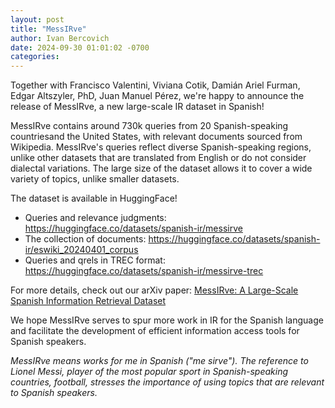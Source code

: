 ```yaml
---
layout: post
title: "MessIRve"
author: Ivan Bercovich
date: 2024-09-30 01:01:02 -0700
categories:
---
```


Together with Francisco Valentini, Viviana Cotik, Damián Ariel Furman, Edgar Altszyler, PhD, Juan Manuel Pérez, we're happy to announce the release of MessIRve, a new large-scale IR dataset in Spanish!

MessIRve contains around 730k queries from 20 Spanish-speaking countriesand the United States, with relevant documents sourced from Wikipedia. MessIRve's queries reflect diverse Spanish-speaking regions, unlike other datasets that are translated from English or do not consider dialectal variations. The large size of the dataset allows it to cover a wide variety of topics, unlike smaller datasets.

The dataset is available in HuggingFace!

- Queries and relevance judgments: https://huggingface.co/datasets/spanish-ir/messirve
- The collection of documents: https://huggingface.co/datasets/spanish-ir/eswiki_20240401_corpus
- Queries and qrels in TREC format: https://huggingface.co/datasets/spanish-ir/messirve-trec

For more details, check out our arXiv paper: [MessIRve: A Large-Scale Spanish Information Retrieval Dataset](https://arxiv.org/abs/2409.05994)

We hope MessIRve serves to spur more work in IR for the Spanish language and facilitate the development of efficient information access tools for Spanish speakers.

_MessIRve means works for me in Spanish ("me sirve"). The reference to Lionel Messi, player of the most popular sport in Spanish-speaking countries, football, stresses the importance of using topics that are relevant to Spanish speakers._
